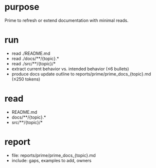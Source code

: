 # purpose
Prime to refresh or extend documentation with minimal reads.

# run
- read ./README.md
- read ./docs/**/{topic}.*
- read ./src/**/{topic}/*
- extract current behavior vs. intended behavior (≤6 bullets)
- produce docs update outline to reports/prime/prime_docs_{topic}.md (≤250 tokens)

# read
- README.md
- docs/**/{topic}.*
- src/**/{topic}/*

# report
- file: reports/prime/prime_docs_{topic}.md
- include: gaps, examples to add, owners
